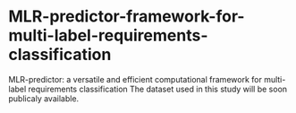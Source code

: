 # MLR-predictor-framework-for-multi-label-requirements-classification
MLR-predictor: a versatile and efficient computational framework for multi-label requirements classification
The dataset used in this study will be soon publicaly available.
